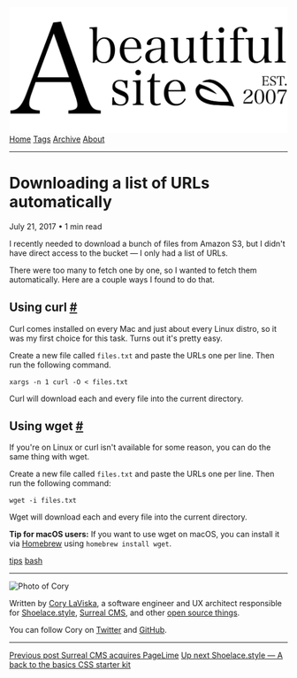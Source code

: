 <a href="../../index.html" class="header-link"><img src="../../images/logos/wordmark.svg" alt="A Beautiful Site" class="wordmark" /></a> <a href="../../index.html" class="nav-item">Home</a> <a href="../../tags/index.html" class="nav-item">Tags</a> <a href="../index.html" class="nav-item">Archive</a> <a href="../../about/index.html" class="nav-item">About</a>

---

# Downloading a list of URLs automatically

July 21, 2017 • 1 min read

I recently needed to download a bunch of files from Amazon S3, but I didn't have direct access to the bucket — I only had a list of URLs.

There were too many to fetch one by one, so I wanted to fetch them automatically. Here are a couple ways I found to do that.

## Using curl <a href="#using-curl" class="direct-link">#</a>

Curl comes installed on every Mac and just about every Linux distro, so it was my first choice for this task. Turns out it's pretty easy.

Create a new file called `files.txt` and paste the URLs one per line. Then run the following command.

    xargs -n 1 curl -O < files.txt

Curl will download each and every file into the current directory.

## Using wget <a href="#using-wget" class="direct-link">#</a>

If you're on Linux or curl isn't available for some reason, you can do the same thing with wget.

Create a new file called `files.txt` and paste the URLs one per line. Then run the following command:

    wget -i files.txt

Wget will download each and every file into the current directory.

**Tip for macOS users:** If you want to use wget on macOS, you can install it via [Homebrew](https://brew.sh/) using `homebrew install wget`.

<a href="../../tags/tips/index.html" class="post-tag">tips</a> <a href="../../tags/bash/index.html" class="post-tag">bash</a>

---

<img src="http://0.gravatar.com/avatar/bf1b3b95fd5b096a3592247c29667b33?s=512" alt="Photo of Cory" class="avatar avatar-small" />

Written by [Cory LaViska](../../index-4.html), a software engineer and UX architect responsible for [Shoelace.style](https://shoelace.style/), [Surreal CMS](https://www.surrealcms.com/), and other [open source things](https://github.com/claviska).

You can follow Cory on [Twitter](https://twitter.com/bgooonz) and [GitHub](https://github.com/claviska).

---

<a href="../surreal-cms-acquires-pagelime/index.html" class="post-nav-previous"><span class="small">Previous post</span> Surreal CMS acquires PageLime</a> <a href="../shoelacecss-a-back-to-the-basics-css-starter-kit/index.html" class="post-nav-next"><span class="small">Up next</span> Shoelace.style — A back to the basics CSS starter kit</a>
